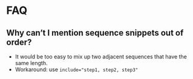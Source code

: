 # FAQ

## Why can’t I mention sequence snippets out of order?

* It would be too easy to mix up two adjacent sequences that have the same length.
* Workaround: use `include="step1, step2, step3"`
